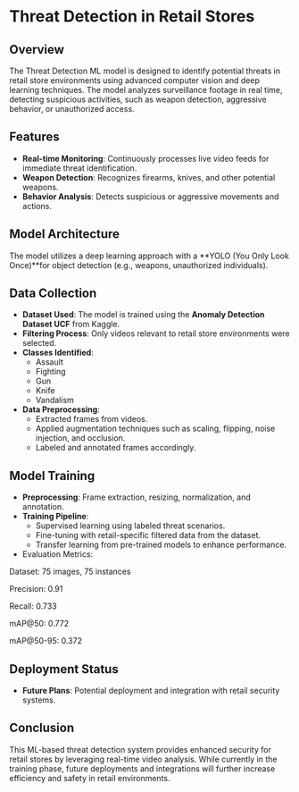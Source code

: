 # Threat Detection in Retail Stores

## Overview
The Threat Detection ML model is designed to identify potential threats in retail store environments using advanced computer vision and deep learning techniques. The model analyzes surveillance footage in real time, detecting suspicious activities, such as weapon detection, aggressive behavior, or unauthorized access.

## Features
- **Real-time Monitoring**: Continuously processes live video feeds for immediate threat identification.
- **Weapon Detection**: Recognizes firearms, knives, and other potential weapons.
- **Behavior Analysis**: Detects suspicious or aggressive movements and actions.

## Model Architecture
The model utilizes a deep learning approach with a **YOLO (You Only Look Once)**for object detection (e.g., weapons, unauthorized individuals).

## Data Collection
- **Dataset Used**: The model is trained using the **Anomaly Detection Dataset UCF** from Kaggle.
- **Filtering Process**: Only videos relevant to retail store environments were selected.
- **Classes Identified**:
  - Assault
  - Fighting
  - Gun
  - Knife
  - Vandalism
- **Data Preprocessing**:
  - Extracted frames from videos.
  - Applied augmentation techniques such as scaling, flipping, noise injection, and occlusion.
  - Labeled and annotated frames accordingly.

## Model Training
- **Preprocessing**: Frame extraction, resizing, normalization, and annotation.
- **Training Pipeline**:
  - Supervised learning using labeled threat scenarios.
  - Fine-tuning with retail-specific filtered data from the dataset.
  - Transfer learning from pre-trained models to enhance performance.
- Evaluation Metrics:

Dataset: 75 images, 75 instances

Precision: 0.91

Recall: 0.733

mAP@50: 0.772

mAP@50-95: 0.372

## Deployment Status
- **Future Plans**: Potential deployment and integration with retail security systems.


## Conclusion
This ML-based threat detection system provides enhanced security for retail stores by leveraging real-time video analysis. While currently in the training phase, future deployments and integrations will further increase efficiency and safety in retail environments.

